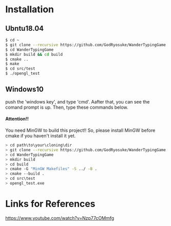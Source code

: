 # Installation
## Ubntu18.04
```bash
$ cd ~
$ git clone --recursive https://github.com/GodRyosuke/WanderTypingGame.git
$ cd WanderTypingGame
$ mkdir build && cd build
$ cmake ..
$ make
$ cd src/test
$ ./opengl_test
```

## Windows10
push the 'windows key', and type 'cmd'. Aafter that, you can see the comand prompt is up.
Then, type these commands below.
#### Attention!!
You need MinGW to build this project!!
So, please install MinGW before cmake if you haven't install it yet.

```bash
> cd path\to\your\cloning\dir
> git clone --recursive https://github.com/GodRyosuke/WanderTypingGame.git
> cd WanderTypingGame
> mkdir build
> cd build
> cmake -G "MinGW Makefiles" -S ../ -B .
> cmake --build .
> cd src\test
> opengl_test.exe
```

# Links for References

https://www.youtube.com/watch?v=Nzp77cOMmfg
